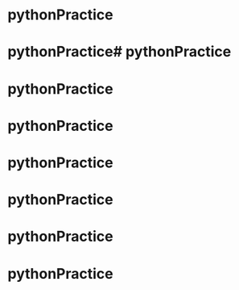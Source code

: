 ﻿# pythonPractice
# pythonPractice# pythonPractice
# pythonPractice
# pythonPractice
# pythonPractice
# pythonPractice
# pythonPractice
# pythonPractice

